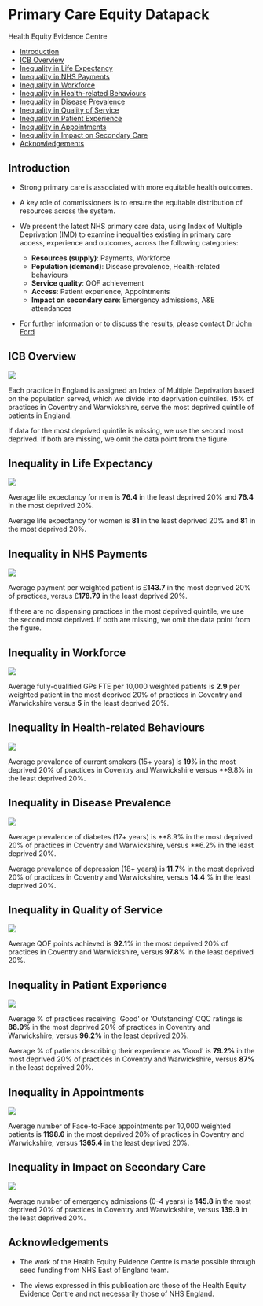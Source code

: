 # Primary Care Equity Datapack
Health Equity Evidence Centre

- [Introduction](#introduction)
- [ICB Overview](#icb-overview)
- [Inequality in Life Expectancy](#inequality-in-life-expectancy)
- [Inequality in NHS Payments](#inequality-in-nhs-payments)
- [Inequality in Workforce](#inequality-in-workforce)
- [Inequality in Health-related
  Behaviours](#inequality-in-health-related-behaviours)
- [Inequality in Disease Prevalence](#inequality-in-disease-prevalence)
- [Inequality in Quality of Service](#inequality-in-quality-of-service)
- [Inequality in Patient Experience](#inequality-in-patient-experience)
- [Inequality in Appointments](#inequality-in-appointments)
- [Inequality in Impact on Secondary
  Care](#inequality-in-impact-on-secondary-care)
- [Acknowledgements](#acknowledgements)

## Introduction

- Strong primary care is associated with more equitable health outcomes.

- A key role of commissioners is to ensure the equitable distribution of
  resources across the system.

- We present the latest NHS primary care data, using Index of Multiple
  Deprivation (IMD) to examine inequalities existing in primary care
  access, experience and outcomes, across the following categories:

  - **Resources (supply)**: Payments, Workforce
  - **Population (demand)**: Disease prevalence, Health-related
    behaviours
  - **Service quality**: QOF achievement
  - **Access**: Patient experience, Appointments
  - **Impact on secondary care**: Emergency admissions, A&E attendances

- For further information or to discuss the results, please contact [Dr
  John Ford](j.a.ford@qmul.ac.uk)

## ICB Overview

![](figure-commonmark/overview-1.png)

Each practice in England is assigned an Index of Multiple Deprivation
based on the population served, which we divide into deprivation
quintiles. **15**% of practices in Coventry and Warwickshire, serve the
most deprived quintile of patients in England.

If data for the most deprived quintile is missing, we use the second
most deprived. If both are missing, we omit the data point from the
figure.

## Inequality in Life Expectancy

![](figure-commonmark/Life_Expectancy-1.png)

Average life expectancy for men is **76.4** in the least deprived 20%
and **76.4** in the most deprived 20%.

Average life expectancy for women is **81** in the least deprived 20%
and **81** in the most deprived 20%.

## Inequality in NHS Payments

![](figure-commonmark/payments-1.png)

Average payment per weighted patient is £**143.7** in the most deprived
20% of practices, versus £**178.79** in the least deprived 20%.

If there are no dispensing practices in the most deprived quintile, we
use the second most deprived. If both are missing, we omit the data
point from the figure.

## Inequality in Workforce

![](figure-commonmark/workforce-1.png)

Average fully-qualified GPs FTE per 10,000 weighted patients is **2.9**
per weighted patient in the most deprived 20% of practices in Coventry
and Warwickshire versus **5** in the least deprived 20%.

## Inequality in Health-related Behaviours

![](figure-commonmark/behaviours-1.png)

Average prevalence of current smokers (15+ years) is **19**% in the most
deprived 20% of practices in Coventry and Warwickshire versus \*\*9.8%
in the least deprived 20%.

## Inequality in Disease Prevalence

![](figure-commonmark/prevalence-1.png)

Average prevalence of diabetes (17+ years) is **8.9% in the most
deprived 20% of practices in Coventry and Warwickshire, versus **6.2% in
the least deprived 20%.

Average prevalence of depression (18+ years) is **11.7**% in the most
deprived 20% of practices in Coventry and Warwickshire, versus **14.4**
% in the least deprived 20%.

## Inequality in Quality of Service

![](figure-commonmark/quality-1.png)

Average QOF points achieved is **92.1**% in the most deprived 20% of
practices in Coventry and Warwickshire, versus **97.8**% in the least
deprived 20%.

## Inequality in Patient Experience

![](figure-commonmark/exp-1.png)

Average % of practices receiving 'Good' or 'Outstanding' CQC ratings is
**88.9**% in the most deprived 20% of practices in Coventry and
Warwickshire, versus **96.2%** in the least deprived 20%.

Average % of patients describing their experience as 'Good' is **79.2%**
in the most deprived 20% of practices in Coventry and Warwickshire,
versus **87%** in the least deprived 20%.

## Inequality in Appointments

![](figure-commonmark/appts-1.png)

Average number of Face-to-Face appointments per 10,000 weighted patients
is **1198.6** in the most deprived 20% of practices in Coventry and
Warwickshire, versus **1365.4** in the least deprived 20%.

## Inequality in Impact on Secondary Care

![](figure-commonmark/secondary-1.png)

Average number of emergency admissions (0-4 years) is **145.8** in the
most deprived 20% of practices in Coventry and Warwickshire, versus
**139.9** in the least deprived 20%.

## Acknowledgements

- The work of the Health Equity Evidence Centre is made possible through
  seed funding from NHS East of England team.

- The views expressed in this publication are those of the Health Equity
  Evidence Centre and not necessarily those of NHS England.

